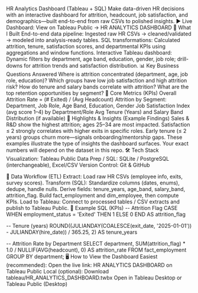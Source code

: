 HR Analytics Dashboard (Tableau + SQL)
Make data-driven HR decisions with an interactive dashboard for attrition, headcount, job satisfaction, and demographics—built end-to-end from raw CSVs to polished insights.
▶️ Live Dashboard:
View on Tableau Public → HR ANALYTICS DASHBOARD
🚀 What I Built
End-to-end data pipeline: Ingested raw HR CSVs → cleaned/validated → modeled into analysis-ready tables.
SQL transformations: Calculated attrition, tenure, satisfaction scores, and departmental KPIs using aggregations and window functions.
Interactive Tableau dashboard: Dynamic filters by department, age band, education, gender, job role; drill-downs for attrition trends and satisfaction distribution.
📊 Key Business Questions Answered
Where is attrition concentrated (department, age, job role, education)?
Which groups have low job satisfaction and high attrition risk?
How do tenure and salary bands correlate with attrition?
What are the top retention opportunities by segment?
🧮 Core Metrics (KPIs)
Overall Attrition Rate = (# Exited) / (Avg Headcount)
Attrition by Segment: Department, Job Role, Age Band, Education, Gender
Job Satisfaction Index (avg score 1–4) by Department/Role
Avg Tenure (Years) and Salary Band Distribution (if available)
🔎 Highlights & Insights (Example Findings)
Sales & R&D show the highest attrition; ages 25–34 are most impacted.
Satisfaction ≤ 2 strongly correlates with higher exits in specific roles.
Early tenure (≤ 2 years) groups churn more—signals onboarding/mentorship gaps.
These examples illustrate the type of insights the dashboard surfaces. Your exact numbers will depend on the dataset in this repo.
🛠️ Tech Stack
Visualization: Tableau Public
Data Prep / SQL: SQLite / PostgreSQL (interchangeable), Excel/CSV
Version Control: Git & GitHub

🔄 Data Workflow (ETL)
Extract: Load raw HR CSVs (employee info, exits, survey scores).
Transform (SQL):
Standardize columns (dates, enums), dedupe, handle nulls.
Derive fields: tenure_years, age_band, salary_band, attrition_flag.
Build fact_employment and dim_employee, then compute KPIs.
Load to Tableau: Connect to processed tables / CSV extracts and publish to Tableau Public.
🧪 Example SQL (KPIs)
-- Attrition Flag
CASE WHEN employment_status = 'Exited' THEN 1 ELSE 0 END AS attrition_flag

-- Tenure (years)
ROUND((JULIANDAY(COALESCE(exit_date, '2025-01-01')) - JULIANDAY(hire_date)) / 365.25, 2) AS tenure_years

-- Attrition Rate by Department
SELECT
  department,
  SUM(attrition_flag) * 1.0 / NULLIF(AVG(headcount), 0) AS attrition_rate
FROM fact_employment
GROUP BY department;
🖥️ How to View the Dashboard
Easiest (recommended): Open the live link:
HR ANALYTICS DASHBOARD on Tableau Public
Local (optional):
Download tableau/HR_ANALYTICS_DASHBOARD.twbx
Open in Tableau Desktop or Tableau Public (Desktop)


